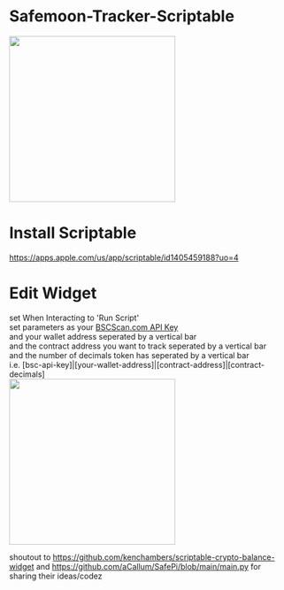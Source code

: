 # Safemoon-Tracker-Scriptable
<img src='https://i.imgur.com/uG4XnCf.png' width='300px'/>

# Install Scriptable

https://apps.apple.com/us/app/scriptable/id1405459188?uo=4

# Edit Widget 
set When Interacting to 'Run Script' <br/>
set parameters as your <a href='https://bscscan.com/myapikey' target='_blank'>BSCScan.com API Key</a><br/>
and your wallet address seperated by a vertical bar<br/>
and the contract address you want to track seperated by a vertical bar<br/>
and the number of decimals token has seperated by a vertical bar<br/>
i.e. [bsc-api-key]|[your-wallet-address]|[contract-address]|[contract-decimals]<br/>
<img src='https://i.imgur.com/JvL8a0t.png' width='300px'/>


shoutout to https://github.com/kenchambers/scriptable-crypto-balance-widget and https://github.com/aCallum/SafePi/blob/main/main.py for sharing their ideas/codez
